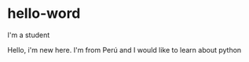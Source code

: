 # hello-word
I'm a student

Hello, i'm new here.
I'm from Perú and I would like to learn about python
